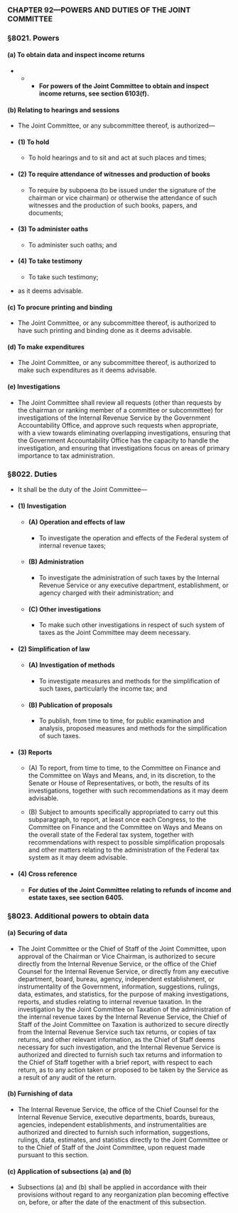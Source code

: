 ### **CHAPTER 92—POWERS AND DUTIES OF THE JOINT COMMITTEE**

### §8021. Powers
#### (a) To obtain data and inspect income returns
* * * **For powers of the Joint Committee to obtain and inspect income returns, see section 6103(f).**

#### (b) Relating to hearings and sessions
* The Joint Committee, or any subcommittee thereof, is authorized—

* #### (1) To hold
  * To hold hearings and to sit and act at such places and times;

* #### (2) To require attendance of witnesses and production of books
  * To require by subpoena (to be issued under the signature of the chairman or vice chairman) or otherwise the attendance of such witnesses and the production of such books, papers, and documents;

* #### (3) To administer oaths
  * To administer such oaths; and

* #### (4) To take testimony
  * To take such testimony;


* as it deems advisable.

#### (c) To procure printing and binding
* The Joint Committee, or any subcommittee thereof, is authorized to have such printing and binding done as it deems advisable.

#### (d) To make expenditures
* The Joint Committee, or any subcommittee thereof, is authorized to make such expenditures as it deems advisable.

#### (e) Investigations
* The Joint Committee shall review all requests (other than requests by the chairman or ranking member of a committee or subcommittee) for investigations of the Internal Revenue Service by the Government Accountability Office, and approve such requests when appropriate, with a view towards eliminating overlapping investigations, ensuring that the Government Accountability Office has the capacity to handle the investigation, and ensuring that investigations focus on areas of primary importance to tax administration.

### §8022. Duties
* It shall be the duty of the Joint Committee—

* #### (1) Investigation
  * #### (A) Operation and effects of law
    * To investigate the operation and effects of the Federal system of internal revenue taxes;

  * #### (B) Administration
    * To investigate the administration of such taxes by the Internal Revenue Service or any executive department, establishment, or agency charged with their administration; and

  * #### (C) Other investigations
    * To make such other investigations in respect of such system of taxes as the Joint Committee may deem necessary.

* #### (2) Simplification of law
  * #### (A) Investigation of methods
    * To investigate measures and methods for the simplification of such taxes, particularly the income tax; and

  * #### (B) Publication of proposals
    * To publish, from time to time, for public examination and analysis, proposed measures and methods for the simplification of such taxes.

* #### (3) Reports
  * (A) To report, from time to time, to the Committee on Finance and the Committee on Ways and Means, and, in its discretion, to the Senate or House of Representatives, or both, the results of its investigations, together with such recommendations as it may deem advisable.

  * (B) Subject to amounts specifically appropriated to carry out this subparagraph, to report, at least once each Congress, to the Committee on Finance and the Committee on Ways and Means on the overall state of the Federal tax system, together with recommendations with respect to possible simplification proposals and other matters relating to the administration of the Federal tax system as it may deem advisable.

* #### (4) Cross reference
    *  **For duties of the Joint Committee relating to refunds of income and estate taxes, see section 6405.**

### §8023. Additional powers to obtain data
#### (a) Securing of data
* The Joint Committee or the Chief of Staff of the Joint Committee, upon approval of the Chairman or Vice Chairman, is authorized to secure directly from the Internal Revenue Service, or the office of the Chief Counsel for the Internal Revenue Service, or directly from any executive department, board, bureau, agency, independent establishment, or instrumentality of the Government, information, suggestions, rulings, data, estimates, and statistics, for the purpose of making investigations, reports, and studies relating to internal revenue taxation. In the investigation by the Joint Committee on Taxation of the administration of the internal revenue taxes by the Internal Revenue Service, the Chief of Staff of the Joint Committee on Taxation is authorized to secure directly from the Internal Revenue Service such tax returns, or copies of tax returns, and other relevant information, as the Chief of Staff deems necessary for such investigation, and the Internal Revenue Service is authorized and directed to furnish such tax returns and information to the Chief of Staff together with a brief report, with respect to each return, as to any action taken or proposed to be taken by the Service as a result of any audit of the return.

#### (b) Furnishing of data
* The Internal Revenue Service, the office of the Chief Counsel for the Internal Revenue Service, executive departments, boards, bureaus, agencies, independent establishments, and instrumentalities are authorized and directed to furnish such information, suggestions, rulings, data, estimates, and statistics directly to the Joint Committee or to the Chief of Staff of the Joint Committee, upon request made pursuant to this section.

#### (c) Application of subsections (a) and (b)
* Subsections (a) and (b) shall be applied in accordance with their provisions without regard to any reorganization plan becoming effective on, before, or after the date of the enactment of this subsection.